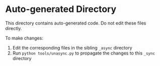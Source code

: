 # Auto-generated Directory

This directory contains auto-generated code. Do not edit these files directly.

To make changes:
1. Edit the corresponding files in the sibling `_async` directory
2. Run `python tools/unasync.py` to propagate the changes to this `_sync` directory
